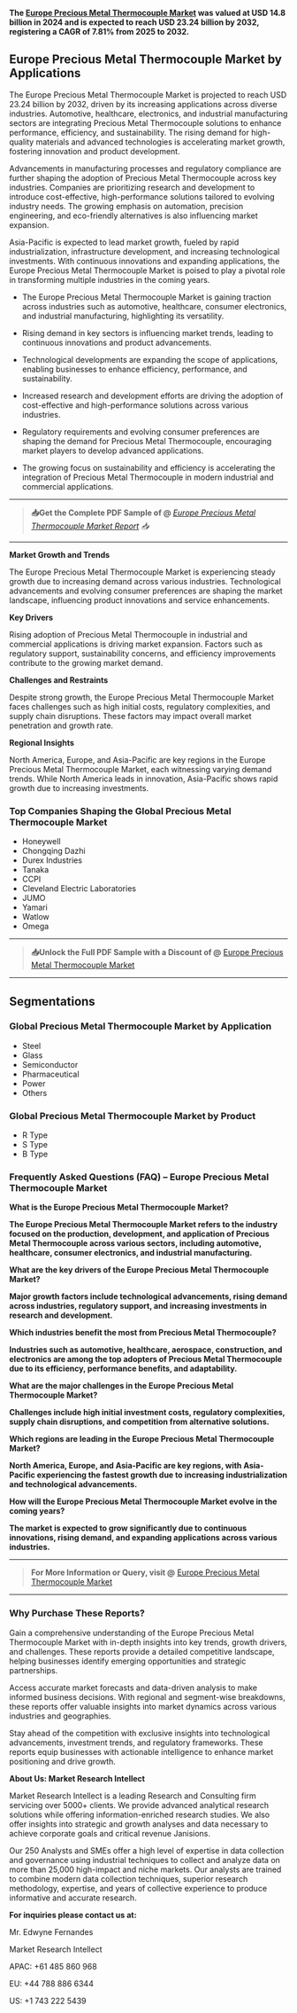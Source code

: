 <p><strong>The <a href="https://www.marketresearchintellect.com/download-sample/?rid=259086&amp;utm_source=Pulse-April-Europe&amp;utm_medium=852">Europe Precious Metal Thermocouple Market</a> was valued at USD 14.8 billion in 2024 and is expected to reach USD 23.24 billion by 2032, registering a CAGR of 7.81% from 2025 to 2032.</strong></p><h2>Europe Precious Metal Thermocouple Market by Applications&nbsp;</h2><p><p>The Europe Precious Metal Thermocouple Market is projected to reach USD 23.24 billion by 2032, driven by its increasing applications across diverse industries. Automotive, healthcare, electronics, and industrial manufacturing sectors are integrating Precious Metal Thermocouple solutions to enhance performance, efficiency, and sustainability. The rising demand for high-quality materials and advanced technologies is accelerating market growth, fostering innovation and product development.</p><p>Advancements in manufacturing processes and regulatory compliance are further shaping the adoption of Precious Metal Thermocouple across key industries. Companies are prioritizing research and development to introduce cost-effective, high-performance solutions tailored to evolving industry needs. The growing emphasis on automation, precision engineering, and eco-friendly alternatives is also influencing market expansion.</p><p>Asia-Pacific is expected to lead market growth, fueled by rapid industrialization, infrastructure development, and increasing technological investments. With continuous innovations and expanding applications, the Europe Precious Metal Thermocouple Market is poised to play a pivotal role in transforming multiple industries in the coming years.</p></p><ul><li><p>The Europe Precious Metal Thermocouple Market is gaining traction across industries such as automotive, healthcare, consumer electronics, and industrial manufacturing, highlighting its versatility.</p></li><li><p>Rising demand in key sectors is influencing market trends, leading to continuous innovations and product advancements.</p></li><li><p>Technological developments are expanding the scope of applications, enabling businesses to enhance efficiency, performance, and sustainability.</p></li><li><p>Increased research and development efforts are driving the adoption of cost-effective and high-performance solutions across various industries.</p></li><li><p>Regulatory requirements and evolving consumer preferences are shaping the demand for Precious Metal Thermocouple, encouraging market players to develop advanced applications.</p></li><li><p>The growing focus on sustainability and efficiency is accelerating the integration of Precious Metal Thermocouple in modern industrial and commercial applications.</p></li></ul><hr /><blockquote><p><strong><span class="font-[700]">📥Get the Complete PDF Sample of @ </span></strong><em><span class="font-[700]"><a href="https://www.marketresearchintellect.com/download-sample/?rid=259086&amp;utm_source=Pulse-April-Europe&amp;utm_medium=852" target="_blank" data-tracking-control-name="article-ssr-frontend-pulse_little-text-block" data-tracking-will-navigate="" data-test-link="">Europe Precious Metal Thermocouple Market Report</a>&nbsp;📥</span></em></p></blockquote><hr /><p class="" data-start="77" data-end="360"><strong data-start="77" data-end="105">Market Growth and Trends</strong></p><p class="" data-start="77" data-end="360">The Europe Precious Metal Thermocouple Market is experiencing steady growth due to increasing demand across various industries. Technological advancements and evolving consumer preferences are shaping the market landscape, influencing product innovations and service enhancements.</p><p class="" data-start="362" data-end="606"><strong data-start="362" data-end="377">Key Drivers</strong></p><p class="" data-start="362" data-end="606">Rising adoption of Precious Metal Thermocouple in industrial and commercial applications is driving market expansion. Factors such as regulatory support, sustainability concerns, and efficiency improvements contribute to the growing market demand.</p><p class="" data-start="608" data-end="849"><strong data-start="608" data-end="637">Challenges and Restraints</strong></p><p class="" data-start="608" data-end="849">Despite strong growth, the Europe Precious Metal Thermocouple Market faces challenges such as high initial costs, regulatory complexities, and supply chain disruptions. These factors may impact overall market penetration and growth rate.</p><p class="" data-start="851" data-end="1095"><strong data-start="851" data-end="872">Regional Insights</strong></p><p class="" data-start="851" data-end="1095">North America, Europe, and Asia-Pacific are key regions in the Europe Precious Metal Thermocouple Market, each witnessing varying demand trends. While North America leads in innovation, Asia-Pacific shows rapid growth due to increasing investments.</p><p><h3>Top Companies Shaping the Global Precious Metal Thermocouple Market </h3><ul><li>Honeywell</li><li>Chongqing Dazhi</li><li>Durex Industries</li><li>Tanaka</li><li>CCPI</li><li>Cleveland Electric Laboratories</li><li>JUMO</li><li>Yamari</li><li>Watlow</li><li>Omega</li></ul></p><hr /><blockquote><p><strong>📥Unlock the Full PDF Sample with a Discount of @</strong> <a href="https://www.marketresearchintellect.com/ask-for-discount/?rid=259086&amp;utm_source=Pulse-April-Europe&amp;utm_medium=852">Europe Precious Metal Thermocouple Market</a></p></blockquote><hr /><p><h2>Segmentations</h2><h3>Global Precious Metal Thermocouple Market by Application</h3><ul><li>Steel</li><li>Glass</li><li>Semiconductor</li><li>Pharmaceutical</li><li>Power</li><li>Others</li></ul><h3>Global Precious Metal Thermocouple Market by Product</h3><ul><li>R Type</li><li>S Type</li><li>B Type</li></ul></p><h3><strong>Frequently Asked Questions (FAQ) &ndash; Europe Precious Metal Thermocouple Market</strong></h3><p><strong>What is the Europe Precious Metal Thermocouple Market?</strong></p><p><strong>The Europe Precious Metal Thermocouple Market refers to the industry focused on the production, development, and application of Precious Metal Thermocouple across various sectors, including automotive, healthcare, consumer electronics, and industrial manufacturing.</strong></p><p><strong>What are the key drivers of the Europe Precious Metal Thermocouple Market?</strong></p><p><strong>Major growth factors include technological advancements, rising demand across industries, regulatory support, and increasing investments in research and development.</strong></p><p><strong>Which industries benefit the most from Precious Metal Thermocouple?</strong></p><p><strong>Industries such as automotive, healthcare, aerospace, construction, and electronics are among the top adopters of Precious Metal Thermocouple due to its efficiency, performance benefits, and adaptability.</strong></p><p><strong>What are the major challenges in the Europe Precious Metal Thermocouple Market?</strong></p><p><strong>Challenges include high initial investment costs, regulatory complexities, supply chain disruptions, and competition from alternative solutions.</strong></p><p><strong>Which regions are leading in the Europe Precious Metal Thermocouple Market?</strong></p><p><strong>North America, Europe, and Asia-Pacific are key regions, with Asia-Pacific experiencing the fastest growth due to increasing industrialization and technological advancements.</strong></p><p><strong>How will the Europe Precious Metal Thermocouple Market evolve in the coming years?</strong></p><p><strong>The market is expected to grow significantly due to continuous innovations, rising demand, and expanding applications across various industries.</strong></p><hr /><blockquote><p><span class="font-[700]"><strong>For More Information or Query, visit&nbsp;@</strong>&nbsp;</span><span class="font-[700]"><a href="https://www.marketresearchintellect.com/product/global-precious-metal-thermocouple-market-size-and-forecast/?utm_source=Linkedin&utm_medium=852" target="_blank" data-tracking-control-name="article-ssr-frontend-pulse_little-text-block" data-tracking-will-navigate="" data-test-link="">Europe Precious Metal Thermocouple Market</a></span></p></blockquote><hr /><h3><strong data-start="0" data-end="31">Why Purchase These Reports?</strong></h3><p class="" data-start="35" data-end="297">Gain a comprehensive understanding of the Europe Precious Metal Thermocouple Market with in-depth insights into key trends, growth drivers, and challenges. These reports provide a detailed competitive landscape, helping businesses identify emerging opportunities and strategic partnerships.</p><p class="" data-start="299" data-end="540">Access accurate market forecasts and data-driven analysis to make informed business decisions. With regional and segment-wise breakdowns, these reports offer valuable insights into market dynamics across various industries and geographies.</p><p class="" data-start="542" data-end="784">Stay ahead of the competition with exclusive insights into technological advancements, investment trends, and regulatory frameworks. These reports equip businesses with actionable intelligence to enhance market positioning and drive growth.</p><p><strong><span class="font-[700]">About Us: Market Research Intellect</span></strong></p><p><span class="">Market Research Intellect is a leading Research and Consulting firm servicing over 5000+ clients. We provide advanced analytical research solutions while offering information-enriched research studies.&nbsp;</span>We also offer insights into strategic and growth analyses and data necessary to achieve corporate goals and critical revenue Janisions.</p><p><span class="">Our 250 Analysts and SMEs offer a high level of expertise in data collection and governance using industrial techniques to collect and analyze data on more than 25,000 high-impact and niche markets. Our analysts are trained to combine modern data collection techniques, superior research methodology, expertise, and years of collective experience to produce informative and accurate research.</span></p><p><strong>For inquiries please contact us at:</strong></p><p>Mr. Edwyne Fernandes</p><p>Market Research Intellect</p><p>APAC: +61 485 860 968</p><p>EU: +44 788 886 6344</p><p>US: +1 743 222 5439</p>